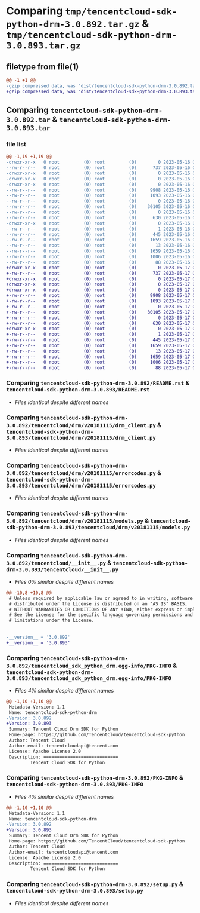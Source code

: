 # Comparing `tmp/tencentcloud-sdk-python-drm-3.0.892.tar.gz` & `tmp/tencentcloud-sdk-python-drm-3.0.893.tar.gz`

## filetype from file(1)

```diff
@@ -1 +1 @@
-gzip compressed data, was "dist/tencentcloud-sdk-python-drm-3.0.892.tar", last modified: Tue May 16 00:35:19 2023, max compression
+gzip compressed data, was "dist/tencentcloud-sdk-python-drm-3.0.893.tar", last modified: Wed May 17 03:29:49 2023, max compression
```

## Comparing `tencentcloud-sdk-python-drm-3.0.892.tar` & `tencentcloud-sdk-python-drm-3.0.893.tar`

### file list

```diff
@@ -1,19 +1,19 @@
-drwxr-xr-x   0 root         (0) root         (0)        0 2023-05-16 00:35:19.000000 tencentcloud-sdk-python-drm-3.0.892/
--rw-r--r--   0 root         (0) root         (0)      737 2023-05-16 00:35:19.000000 tencentcloud-sdk-python-drm-3.0.892/README.rst
-drwxr-xr-x   0 root         (0) root         (0)        0 2023-05-16 00:35:19.000000 tencentcloud-sdk-python-drm-3.0.892/tencentcloud/
-drwxr-xr-x   0 root         (0) root         (0)        0 2023-05-16 00:35:19.000000 tencentcloud-sdk-python-drm-3.0.892/tencentcloud/drm/
-drwxr-xr-x   0 root         (0) root         (0)        0 2023-05-16 00:35:19.000000 tencentcloud-sdk-python-drm-3.0.892/tencentcloud/drm/v20181115/
--rw-r--r--   0 root         (0) root         (0)     9908 2023-05-16 00:35:19.000000 tencentcloud-sdk-python-drm-3.0.892/tencentcloud/drm/v20181115/drm_client.py
--rw-r--r--   0 root         (0) root         (0)     1093 2023-05-16 00:35:19.000000 tencentcloud-sdk-python-drm-3.0.892/tencentcloud/drm/v20181115/errorcodes.py
--rw-r--r--   0 root         (0) root         (0)        0 2023-05-16 00:35:19.000000 tencentcloud-sdk-python-drm-3.0.892/tencentcloud/drm/v20181115/__init__.py
--rw-r--r--   0 root         (0) root         (0)    30105 2023-05-16 00:35:19.000000 tencentcloud-sdk-python-drm-3.0.892/tencentcloud/drm/v20181115/models.py
--rw-r--r--   0 root         (0) root         (0)        0 2023-05-16 00:35:19.000000 tencentcloud-sdk-python-drm-3.0.892/tencentcloud/drm/__init__.py
--rw-r--r--   0 root         (0) root         (0)      630 2023-05-16 00:35:19.000000 tencentcloud-sdk-python-drm-3.0.892/tencentcloud/__init__.py
-drwxr-xr-x   0 root         (0) root         (0)        0 2023-05-16 00:35:19.000000 tencentcloud-sdk-python-drm-3.0.892/tencentcloud_sdk_python_drm.egg-info/
--rw-r--r--   0 root         (0) root         (0)        1 2023-05-16 00:35:19.000000 tencentcloud-sdk-python-drm-3.0.892/tencentcloud_sdk_python_drm.egg-info/dependency_links.txt
--rw-r--r--   0 root         (0) root         (0)      445 2023-05-16 00:35:19.000000 tencentcloud-sdk-python-drm-3.0.892/tencentcloud_sdk_python_drm.egg-info/SOURCES.txt
--rw-r--r--   0 root         (0) root         (0)     1659 2023-05-16 00:35:19.000000 tencentcloud-sdk-python-drm-3.0.892/tencentcloud_sdk_python_drm.egg-info/PKG-INFO
--rw-r--r--   0 root         (0) root         (0)       13 2023-05-16 00:35:19.000000 tencentcloud-sdk-python-drm-3.0.892/tencentcloud_sdk_python_drm.egg-info/top_level.txt
--rw-r--r--   0 root         (0) root         (0)     1659 2023-05-16 00:35:19.000000 tencentcloud-sdk-python-drm-3.0.892/PKG-INFO
--rw-r--r--   0 root         (0) root         (0)     1006 2023-05-16 00:35:19.000000 tencentcloud-sdk-python-drm-3.0.892/setup.py
--rw-r--r--   0 root         (0) root         (0)       88 2023-05-16 00:35:19.000000 tencentcloud-sdk-python-drm-3.0.892/setup.cfg
+drwxr-xr-x   0 root         (0) root         (0)        0 2023-05-17 03:29:49.000000 tencentcloud-sdk-python-drm-3.0.893/
+-rw-r--r--   0 root         (0) root         (0)      737 2023-05-17 03:29:49.000000 tencentcloud-sdk-python-drm-3.0.893/README.rst
+drwxr-xr-x   0 root         (0) root         (0)        0 2023-05-17 03:29:49.000000 tencentcloud-sdk-python-drm-3.0.893/tencentcloud/
+drwxr-xr-x   0 root         (0) root         (0)        0 2023-05-17 03:29:49.000000 tencentcloud-sdk-python-drm-3.0.893/tencentcloud/drm/
+drwxr-xr-x   0 root         (0) root         (0)        0 2023-05-17 03:29:49.000000 tencentcloud-sdk-python-drm-3.0.893/tencentcloud/drm/v20181115/
+-rw-r--r--   0 root         (0) root         (0)     9908 2023-05-17 03:29:49.000000 tencentcloud-sdk-python-drm-3.0.893/tencentcloud/drm/v20181115/drm_client.py
+-rw-r--r--   0 root         (0) root         (0)     1093 2023-05-17 03:29:49.000000 tencentcloud-sdk-python-drm-3.0.893/tencentcloud/drm/v20181115/errorcodes.py
+-rw-r--r--   0 root         (0) root         (0)        0 2023-05-17 03:29:49.000000 tencentcloud-sdk-python-drm-3.0.893/tencentcloud/drm/v20181115/__init__.py
+-rw-r--r--   0 root         (0) root         (0)    30105 2023-05-17 03:29:49.000000 tencentcloud-sdk-python-drm-3.0.893/tencentcloud/drm/v20181115/models.py
+-rw-r--r--   0 root         (0) root         (0)        0 2023-05-17 03:29:49.000000 tencentcloud-sdk-python-drm-3.0.893/tencentcloud/drm/__init__.py
+-rw-r--r--   0 root         (0) root         (0)      630 2023-05-17 03:29:49.000000 tencentcloud-sdk-python-drm-3.0.893/tencentcloud/__init__.py
+drwxr-xr-x   0 root         (0) root         (0)        0 2023-05-17 03:29:49.000000 tencentcloud-sdk-python-drm-3.0.893/tencentcloud_sdk_python_drm.egg-info/
+-rw-r--r--   0 root         (0) root         (0)        1 2023-05-17 03:29:49.000000 tencentcloud-sdk-python-drm-3.0.893/tencentcloud_sdk_python_drm.egg-info/dependency_links.txt
+-rw-r--r--   0 root         (0) root         (0)      445 2023-05-17 03:29:49.000000 tencentcloud-sdk-python-drm-3.0.893/tencentcloud_sdk_python_drm.egg-info/SOURCES.txt
+-rw-r--r--   0 root         (0) root         (0)     1659 2023-05-17 03:29:49.000000 tencentcloud-sdk-python-drm-3.0.893/tencentcloud_sdk_python_drm.egg-info/PKG-INFO
+-rw-r--r--   0 root         (0) root         (0)       13 2023-05-17 03:29:49.000000 tencentcloud-sdk-python-drm-3.0.893/tencentcloud_sdk_python_drm.egg-info/top_level.txt
+-rw-r--r--   0 root         (0) root         (0)     1659 2023-05-17 03:29:49.000000 tencentcloud-sdk-python-drm-3.0.893/PKG-INFO
+-rw-r--r--   0 root         (0) root         (0)     1006 2023-05-17 03:29:49.000000 tencentcloud-sdk-python-drm-3.0.893/setup.py
+-rw-r--r--   0 root         (0) root         (0)       88 2023-05-17 03:29:49.000000 tencentcloud-sdk-python-drm-3.0.893/setup.cfg
```

### Comparing `tencentcloud-sdk-python-drm-3.0.892/README.rst` & `tencentcloud-sdk-python-drm-3.0.893/README.rst`

 * *Files identical despite different names*

### Comparing `tencentcloud-sdk-python-drm-3.0.892/tencentcloud/drm/v20181115/drm_client.py` & `tencentcloud-sdk-python-drm-3.0.893/tencentcloud/drm/v20181115/drm_client.py`

 * *Files identical despite different names*

### Comparing `tencentcloud-sdk-python-drm-3.0.892/tencentcloud/drm/v20181115/errorcodes.py` & `tencentcloud-sdk-python-drm-3.0.893/tencentcloud/drm/v20181115/errorcodes.py`

 * *Files identical despite different names*

### Comparing `tencentcloud-sdk-python-drm-3.0.892/tencentcloud/drm/v20181115/models.py` & `tencentcloud-sdk-python-drm-3.0.893/tencentcloud/drm/v20181115/models.py`

 * *Files identical despite different names*

### Comparing `tencentcloud-sdk-python-drm-3.0.892/tencentcloud/__init__.py` & `tencentcloud-sdk-python-drm-3.0.893/tencentcloud/__init__.py`

 * *Files 0% similar despite different names*

```diff
@@ -10,8 +10,8 @@
 # Unless required by applicable law or agreed to in writing, software
 # distributed under the License is distributed on an "AS IS" BASIS,
 # WITHOUT WARRANTIES OR CONDITIONS OF ANY KIND, either express or implied.
 # See the License for the specific language governing permissions and
 # limitations under the License.
 
 
-__version__ = '3.0.892'
+__version__ = '3.0.893'
```

### Comparing `tencentcloud-sdk-python-drm-3.0.892/tencentcloud_sdk_python_drm.egg-info/PKG-INFO` & `tencentcloud-sdk-python-drm-3.0.893/tencentcloud_sdk_python_drm.egg-info/PKG-INFO`

 * *Files 4% similar despite different names*

```diff
@@ -1,10 +1,10 @@
 Metadata-Version: 1.1
 Name: tencentcloud-sdk-python-drm
-Version: 3.0.892
+Version: 3.0.893
 Summary: Tencent Cloud Drm SDK for Python
 Home-page: https://github.com/TencentCloud/tencentcloud-sdk-python
 Author: Tencent Cloud
 Author-email: tencentcloudapi@tencent.com
 License: Apache License 2.0
 Description: ============================
         Tencent Cloud SDK for Python
```

### Comparing `tencentcloud-sdk-python-drm-3.0.892/PKG-INFO` & `tencentcloud-sdk-python-drm-3.0.893/PKG-INFO`

 * *Files 4% similar despite different names*

```diff
@@ -1,10 +1,10 @@
 Metadata-Version: 1.1
 Name: tencentcloud-sdk-python-drm
-Version: 3.0.892
+Version: 3.0.893
 Summary: Tencent Cloud Drm SDK for Python
 Home-page: https://github.com/TencentCloud/tencentcloud-sdk-python
 Author: Tencent Cloud
 Author-email: tencentcloudapi@tencent.com
 License: Apache License 2.0
 Description: ============================
         Tencent Cloud SDK for Python
```

### Comparing `tencentcloud-sdk-python-drm-3.0.892/setup.py` & `tencentcloud-sdk-python-drm-3.0.893/setup.py`

 * *Files identical despite different names*


